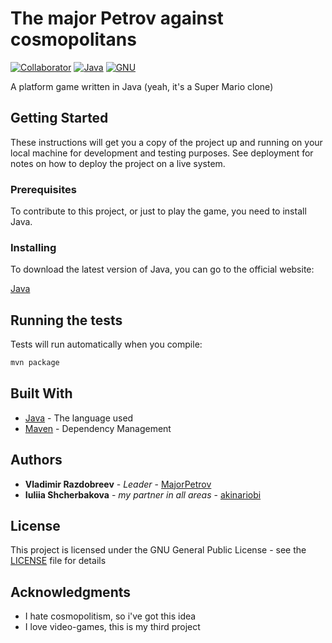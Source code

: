 # The major Petrov against cosmopolitans

[![Collaborator](https://img.shields.io/badge/%E2%99%A5-collaborator-ff0068.svg
)](https://github.com/akinariobi)
[![Java](https://img.shields.io/badge/download-java%209.0.1-green.svg
)](http://www.oracle.com/technetwork/java/javase/downloads/index.html)
[![GNU](https://img.shields.io/badge/license-GPL-brightgreen.svg
)](https://github.com/MajorPetrov/petrov_against_cosmopolitans_java_version/blob/master/LICENSE)

A platform game written in Java (yeah, it's a Super Mario clone)

## Getting Started

These instructions will get you a copy of the project up and running on your local machine for development and testing purposes. See deployment for notes on how to deploy the project on a live system.

### Prerequisites

To contribute to this project, or just to play the game, you need to install Java.

### Installing

To download the latest version of Java, you can go to the official website:

[Java](http://www.oracle.com/technetwork/java/javase/downloads/index.html)

## Running the tests

Tests will run automatically when you compile:

```bash
mvn package
```

## Built With

* [Java](http://www.oracle.com/technetwork/java/javase/downloads/index.html) - The language used
* [Maven](https://maven.apache.org/) - Dependency Management

## Authors

* **Vladimir Razdobreev** - *Leader* - [MajorPetrov](https://github.com/MajorPetrov)
* **Iuliia Shcherbakova** - *my partner in all areas* - [akinariobi](https://github.com/akinariobi)

## License

This project is licensed under the GNU General Public License - see the [LICENSE](LICENSE) file for details

## Acknowledgments

* I hate cosmopolitism, so i've got this idea
* I love video-games, this is my third project
